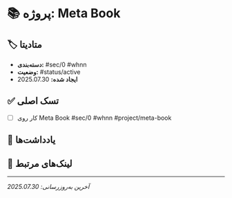 # 📚 پروژه: Meta Book

## 🏷️ متادیتا
- **دسته‌بندی:** #sec/0 #whnn
- **وضعیت:** #status/active
- **ایجاد شده:** 2025.07.30

## ✅ تسک اصلی
- [ ] کار روی Meta Book #sec/0 #whnn #project/meta-book

## 📝 یادداشت‌ها
<!-- یادداشت‌های مربوط به Meta Book -->

## 🔗 لینک‌های مرتبط
<!-- لینک‌ها و منابع مرتبط -->

---
*آخرین به‌روزرسانی: 2025.07.30*